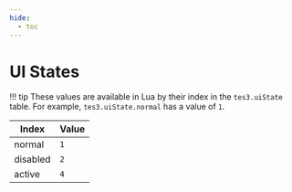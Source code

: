 ```yaml
---
hide:
  - toc
---
```


# UI States

!!! tip
	These values are available in Lua by their index in the `tes3.uiState` table. For example, `tes3.uiState.normal` has a value of `1`.

Index    | Value
-------- | -----
normal   | `1`
disabled | `2`
active   | `4`
